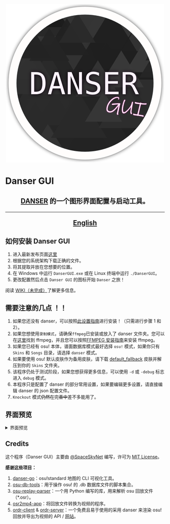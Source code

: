 <p align="center">
  <img width="500px" src="assets/danser-gui.png"/>
</p>

# Danser GUI

<h2 align="center"><a href="https://github.com/Wieku/danser-go">DANSER</a> 的一个图形界面配置与启动工具。
<hr>

[English](README.md)

## 如何安装 Danser GUI

1. 进入最新发布页面[这里](https://github.com/spaceskynet/danser-gui/releases/latest)
2. 根据您的系统架构下载正确的文件。
3. 将其提取并放在您想要的位置。
4. 在 Windows 中运行 `DanserGUI.exe` 或在 Linux 终端中运行 `./DanserGUI`。
5. 更改配置然后点击 `Danser GUI` 的图标开始 `Danser` 之旅！

阅读 [WIKI（未完成）](https://github.com/spaceskynet/danser-gui/wiki)了解更多信息。

## 需要注意的几点 ！！

1. 如果您还没有 danser，可以按照[此设置指南](https://github.com/Wieku/danser-go/wiki/Setup-Guide)进行安装！（只需进行步骤 1 和 2）。
2. 如果您想使用`录制模式`，请确保`ffmpeg`已安装或放入了 danser 文件夹。您可以在[这里](https://github.com/BtbN/FFmpeg-Builds/releases/)找到 ffmpeg，并且您可以按照[FFMPEG 安装指南](https://github.com/Wieku/danser-go/wiki/FFmpeg)来安装 ffmpeg。
3. 如果您已经有 osu! 本体，谱面数据库模式最好选择 `osu!` 模式，如果你只有 `Skins` 和 `Songs` 目录，请选择 `danser` 模式。
4. 如果要使用 osu! 默认皮肤作为备用皮肤，请下载 [default_fallback](https://github.com/spaceskynet/git-cloud/blob/master/osu!/Skins/default_fallback.osk) 皮肤并解压到你的 `Skins` 文件夹。
5. 该程序仍处于测试阶段，如果您想获得更多信息，可以使用 `-d` 或 `-debug` 标志进入 `debug` 模式。
6. 本程序只是配置了 danser 的部分常用设置，如果要编辑更多设置，请直接编辑 danser 的 json 配置文件。
7. `Knockout` 模式~~仍然在完善中~~差不多能用了。

## 界面预览

<details>
<summary>界面预览</summary>

![fig1](assets/fig1.png)

![fig2](assets/fig2.png)

![fig3](assets/fig3.png)

![fig4](assets/fig4.png)

![fig5](assets/fig5.png)

![fig6](assets/fig6.png)

![fig7](assets/fig7.png)

![fig8](assets/fig8.png)

![fig9](assets/fig9.png)

</details>

## Credits

这个程序（Danser GUI）主要由 [@SpaceSkyNet](https://github.com/spaceskynet) 编写，许可为 [MIT License](https://github.com/spaceskynet/danser-gui/blob/master/LICENSE)。

**感谢这些项目：**

1. [danser-go](https://github.com/Wieku/danser-go)：osu!standard 地图的 CLI 可视化工具。
2. [osu-db-tools]( https://github.com/jaasonw/osu-db-tools)：用于操作 osu! 的 .db 数据库文件的脚本集合。
3. [osu-replay-parser](https://github.com/kszlim/osu-replay-parser)：一个用 Python 编写的库，用来解析 osu 回放文件（*.osr）。
4. [osr2mp4-app](https://github.com/uyitroa/osr2mp4-app)：将回放文件转换为视频的程序。
5. [ordr-client](https://github.com/MasterIO02/ordr-client) & [ordr-server](https://github.com/MasterIO02/ordr-server)：一个免费且易于使用的采用 danser 来渲染 osu! 回放并导出为视频的 API / [网站](https://ordr.issou.best/)。
